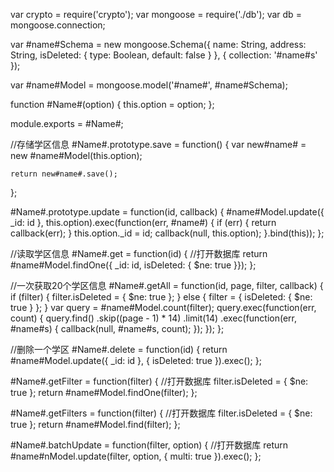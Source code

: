 var crypto = require('crypto');
var mongoose = require('./db');
var db = mongoose.connection;

var #name#Schema = new mongoose.Schema({
    name: String,
    address: String,
    isDeleted: { type: Boolean, default: false }
}, {
    collection: '#name#s'
});

var #name#Model = mongoose.model('#name#', #name#Schema);

function #Name#(option) {
    this.option = option;
};

module.exports = #Name#;

//存储学区信息
#Name#.prototype.save = function() {
    var new#name# = new #name#Model(this.option);

    return new#name#.save();
};

#Name#.prototype.update = function(id, callback) {
    #name#Model.update({
        _id: id
    }, this.option).exec(function(err, #name#) {
        if (err) {
            return callback(err);
        }
        this.option._id = id;
        callback(null, this.option);
    }.bind(this));
};

//读取学区信息
#Name#.get = function(id) {
    //打开数据库
    return #name#Model.findOne({ _id: id, isDeleted: { $ne: true }});
};

//一次获取20个学区信息
#Name#.getAll = function(id, page, filter, callback) {
    if (filter) {
        filter.isDeleted = { $ne: true };
    } else {
        filter = { isDeleted: { $ne: true } };
    }
    var query = #name#Model.count(filter);
    query.exec(function(err, count) {
        query.find()
            .skip((page - 1) * 14)
            .limit(14)
            .exec(function(err, #name#s) {
                callback(null, #name#s, count);
            });
    });
};

//删除一个学区
#Name#.delete = function(id) {
    return #name#Model.update({
        _id: id
    }, {
        isDeleted: true
    }).exec();
};

#Name#.getFilter = function(filter) {
    //打开数据库
    filter.isDeleted = { $ne: true };
    return #name#Model.findOne(filter);
};

#Name#.getFilters = function(filter) {
    //打开数据库
    filter.isDeleted = { $ne: true };
    return #name#Model.find(filter);
};

#Name#.batchUpdate = function(filter, option) {
    //打开数据库
    return #name#nModel.update(filter, option, { multi: true }).exec();
};
